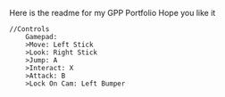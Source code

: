 Here is the readme for my GPP Portfolio
Hope you like it

```
//Controls
    Gamepad:
    >Move: Left Stick
    >Look: Right Stick
    >Jump: A
    >Interact: X
    >Attack: B
    >Lock On Cam: Left Bumper 
```
